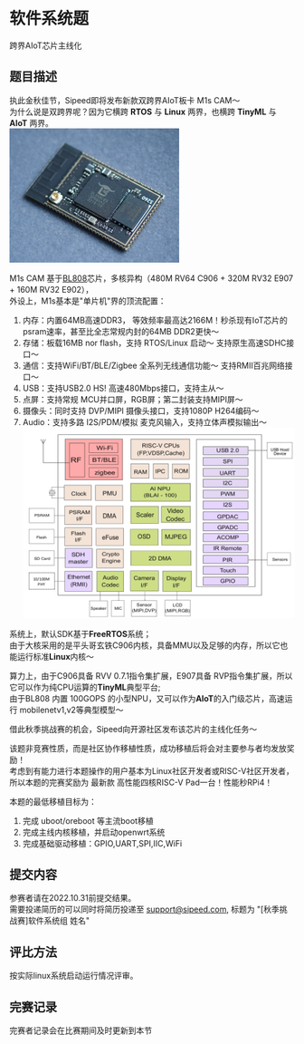 # 软件系统题
跨界AIoT芯片主线化

## 题目描述   
执此金秋佳节，Sipeed即将发布新款双跨界AIoT板卡 M1s CAM～  
为什么说是双跨界呢？因为它横跨 **RTOS** 与 **Linux** 两界，也横跨 **TinyML** 与 **AIoT** 两界。   
<a href="assets/M1s.png"><img width=300 src="assets/M1s.png"/></a>

M1s CAM 基于[BL808](assets/BL808_DS_zh.pdf)芯片，多核异构（480M RV64 C906 + 320M RV32 E907 + 160M RV32 E902），  
外设上，M1s基本是"单片机"界的顶流配置：
1. 内存：内置64MB高速DDR3， 等效频率最高达2166M！秒杀现有IoT芯片的psram速率，甚至比全志常规内封的64MB DDR2更快～
2. 存储：板载16MB nor flash，支持 RTOS/Linux 启动～ 支持原生高速SDHC接口～
3. 通信：支持WiFi/BT/BLE/Zigbee 全系列无线通信功能～ 支持RMII百兆网络接口～
4. USB：支持USB2.0 HS! 高速480Mbps接口，支持主从～
5. 点屏：支持常规 MCU并口屏，RGB屏；第二封装支持MIPI屏～
6. 摄像头：同时支持 DVP/MIPI 摄像头接口，支持1080P H264编码～
7. Audio：支持多路 I2S/PDM/模拟 麦克风输入，支持立体声模拟输出～  
<a href="assets/bl808_blocks.png"><img width=600 src="assets/bl808_blocks.png"/></a>

系统上，默认SDK基于**FreeRTOS**系统；  
由于大核采用的是平头哥玄铁C906内核，具备MMU以及足够的内存，所以它也能运行标准**Linux**内核～ 

算力上，由于C906具备 RVV 0.7.1指令集扩展，E907具备 RVP指令集扩展，所以它可以作为纯CPU运算的**TinyML**典型平台;  
由于BL808 内置 100GOPS 的小型NPU，又可以作为**AIoT**的入门级芯片，高速运行 mobilenetv1,v2等典型模型～

借此秋季挑战赛的机会，Sipeed向开源社区发布该芯片的主线化任务～

该题非竞赛性质，而是社区协作移植性质，成功移植后将会对主要参与者均发放奖励！   
考虑到有能力进行本题操作的用户基本为Linux社区开发者或RISC-V社区开发者，  
所以本题的完赛奖励为 最新款 高性能四核RISC-V Pad一台！性能秒RPi4！

本题的最低移植目标为：
1. 完成 uboot/oreboot 等主流boot移植
2. 完成主线内核移植，并启动openwrt系统
3. 完成基础驱动移植：GPIO,UART,SPI,IIC,WiFi


## 提交内容
参赛者请在2022.10.31前提交结果。   
需要投递简历的可以同时将简历投递至 support@sipeed.com, 标题为 "[秋季挑战赛]软件系统组 姓名"  

## 评比方法
按实际linux系统启动运行情况评审。

## 完赛记录
完赛者记录会在比赛期间及时更新到本节


